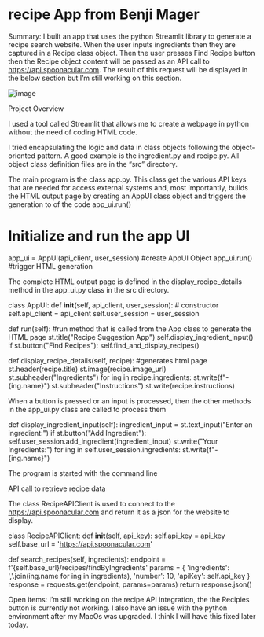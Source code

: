 # recipe App from Benji Mager

Summary:
I built an app that uses the python Streamlit library to generate a recipe search website. When the user inputs ingredients then they are captured in a Recipe class object. Then the user presses Find Recipe button then the Recipe object content will be passed as an API call to https://api.spoonacular.com. The result of this request will be displayed in the below section but I’m still working on this section.

![image](https://github.com/user-attachments/assets/2fb92485-7178-478e-a74b-8430e5df4070)


Project Overview 

I used a tool called Streamlit that allows me to create a webpage in python without the need of coding HTML code. 

I tried encapsulating the logic and data in class objects following the object-oriented pattern. A good example is the ingredient.py and recipe.py. All object class definition files are in the “src” directory. 

The main program is the class app.py. This class get the various API keys that are needed for access external systems and, most importantly, builds the HTML output page by creating an AppUI class object and triggers the generation to of the code app_ui.run()
 
# Initialize and run the app UI
app_ui = AppUI(api_client, user_session) #create AppUI Object
app_ui.run() #trigger HTML generation

The complete HTML output page is defined in the display_recipe_details method in the app_ui.py class in the src directory.

class AppUI:
   def __init__(self, api_client, user_session): # constructor
       self.api_client = api_client
       self.user_session = user_session


   def run(self): #run method that is called from the App class to generate the HTML page
       st.title("Recipe Suggestion App")
       self.display_ingredient_input()
       if st.button("Find Recipes"):
           self.find_and_display_recipes()



def display_recipe_details(self, recipe): #generates html page
       st.header(recipe.title)
       st.image(recipe.image_url)
       st.subheader("Ingredients")
       for ing in recipe.ingredients:
           st.write(f"- {ing.name}")
       st.subheader("Instructions")
       st.write(recipe.instructions)

When a button is pressed or an input is processed, then the other methods in the app_ui.py class are called to process them 



   def display_ingredient_input(self):
       ingredient_input = st.text_input("Enter an ingredient:")
       if st.button("Add Ingredient"):
           self.user_session.add_ingredient(ingredient_input)
       st.write("Your Ingredients:")
       for ing in self.user_session.ingredients:
           st.write(f"- {ing.name}")


 

The program is started with the command line



API call to retrieve recipe data

The class RecipeAPIClient is used to connect to the https://api.spoonacular.com and return it as a json for the website to display.

class RecipeAPIClient:
   def __init__(self, api_key):
       self.api_key = api_key
       self.base_url = 'https://api.spoonacular.com'


   def search_recipes(self, ingredients):
       endpoint = f'{self.base_url}/recipes/findByIngredients'
       params = {
           'ingredients': ','.join(ing.name for ing in ingredients),
           'number': 10,
           'apiKey': self.api_key
       }
       response = requests.get(endpoint, params=params)
       return response.json()



Open items:
I’m still working on the recipe API integration, the the Recipies button is currently not working.
I also have an issue with the python environment after my MacOs was upgraded. I think I will have this fixed later today.

